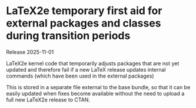 # LaTeX2e temporary first aid for external packages and classes during transition periods

Release 2025-11-01

LaTeX2e kernel code that temporarily adjusts packages that are not yet
updated and therefore fail if a new LaTeX release updates internal
commands (which have been used in the external packages)

This is stored in a separate file external to the base bundle, so that
it can be easily updated when fixes become available without the need
to upload a full new LaTeX2e release to CTAN.

